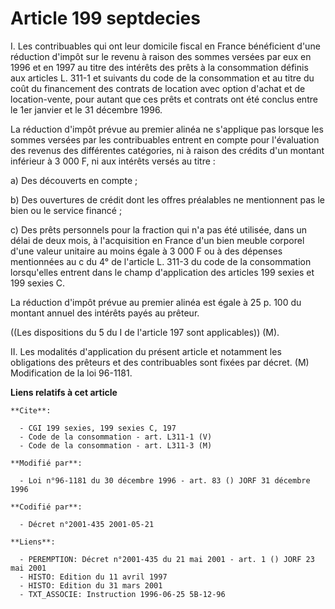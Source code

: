 # Article 199 septdecies

I. Les contribuables qui ont leur domicile fiscal en France bénéficient d'une réduction d'impôt sur le revenu à raison des
sommes versées par eux en 1996 et en 1997 au titre des intérêts des prêts à la consommation définis aux articles L. 311-1 et
suivants du code de la consommation et au titre du coût du financement des contrats de location avec option d'achat et de
location-vente, pour autant que ces prêts et contrats ont été conclus entre le 1er janvier et le 31 décembre 1996.

La réduction d'impôt prévue au premier alinéa ne s'applique pas lorsque les sommes versées par les contribuables entrent en
compte pour l'évaluation des revenus des différentes catégories, ni à raison des crédits d'un montant inférieur à 3 000 F, ni
aux intérêts versés au titre :

a) Des découverts en compte ;

b) Des ouvertures de crédit dont les offres préalables ne mentionnent pas le bien ou le service financé ;

c) Des prêts personnels pour la fraction qui n'a pas été utilisée, dans un délai de deux mois, à l'acquisition en France d'un
bien meuble corporel d'une valeur unitaire au moins égale à 3 000 F ou à des dépenses mentionnées au c du 4° de l'article L.
311-3 du code de la consommation lorsqu'elles entrent dans le champ d'application des articles 199 sexies et 199 sexies C.

La réduction d'impôt prévue au premier alinéa est égale à 25 p. 100 du montant annuel des intérêts payés au prêteur.

((Les dispositions du 5 du I de l'article 197 sont applicables)) (M).

II. Les modalités d'application du présent article et notamment les obligations des prêteurs et des contribuables sont fixées
par décret.    (M) Modification de la loi 96-1181.

**Liens relatifs à cet article**

	**Cite**:

	  - CGI 199 sexies, 199 sexies C, 197
	  - Code de la consommation - art. L311-1 (V)
	  - Code de la consommation - art. L311-3 (M)

	**Modifié par**:

	  - Loi n°96-1181 du 30 décembre 1996 - art. 83 () JORF 31 décembre 1996

	**Codifié par**:

	  - Décret n°2001-435 2001-05-21

	**Liens**:

	  - PEREMPTION: Décret n°2001-435 du 21 mai 2001 - art. 1 () JORF 23 mai 2001
	  - HISTO: Edition du 11 avril 1997
	  - HISTO: Edition du 31 mars 2001
	  - TXT_ASSOCIE: Instruction 1996-06-25 5B-12-96
